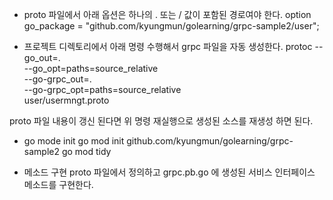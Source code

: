 - proto 파일에서 아래 옵션은 하나의 . 또는 / 값이 포함된 경로여야 한다.
option go_package = "github.com/kyungmun/golearning/grpc-sample2/user";

- 프로젝트 디렉토리에서 아래 명령 수행해서 grpc 파일을 자동 생성한다.
protoc --go_out=. \
       --go_opt=paths=source_relative \
       --go-grpc_out=. \
       --go-grpc_opt=paths=source_relative \
       user/usermngt.proto

proto 파일 내용이 갱신 된다면 위 명령 재실행으로 생성된 소스를 재생성 하면 된다.

- go mode init
go mod init github.com/kyungmun/golearning/grpc-sample2
go mod tidy

- 메소드 구현
proto 파일에서 정의하고 grpc.pb.go 에 생성된 서비스 인터페이스 메소드를 구현한다.